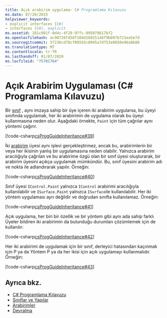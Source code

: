 ```yaml
---
title: Açık arabirim uygulama- C# Programlama Kılavuzu
ms.date: 07/20/2015
helpviewer_keywords:
- explicit interfaces [C#]
- interfaces [C#], explicit
ms.assetid: 181c901f-0d4c-4f29-97fc-895079617bf2
ms.openlocfilehash: ac90726fd50f104d1b9251d4f9b097b721ea5e7d
ms.sourcegitcommit: 5f236cd78cf09593c8945a7d753e0850e96a0b80
ms.translationtype: MT
ms.contentlocale: tr-TR
ms.lasthandoff: 01/07/2020
ms.locfileid: "75701764"
---
```

# <a name="explicit-interface-implementation-c-programming-guide"></a>Açık Arabirim Uygulaması (C# Programlama Kılavuzu)
Bir [sınıf](../../language-reference/keywords/class.md) , aynı imzaya sahip bir üye içeren iki arabirim uygularsa, bu üyeyi sınıfında uygulamak, her iki arabirimin de uygulama olarak bu üyeyi kullanmasına neden olur. Aşağıdaki örnekte, `Paint` için tüm çağrılar aynı yöntemi çağırır.  
  
 [!code-csharp[csProgGuideInheritance#39](~/samples/snippets/csharp/VS_Snippets_VBCSharp/csProgGuideInheritance/CS/Inheritance.cs#39)]  
  
 İki [arabirim](../../language-reference/keywords/interface.md) üyesi aynı işlevi gerçekleştirmez, ancak bu, arabirimlerin bir veya her ikisinin yanlış bir uygulamasına neden olabilir. Yalnızca arabirim aracılığıyla çağrılan ve bu arabirime özgü olan bir sınıf üyesi oluşturarak, bir arabirim üyesini açıkça uygulamak mümkündür. Bu, sınıf üyesini arabirim adı ve nokta ile adlandırarak yapılır. Örneğin:  
  
 [!code-csharp[csProgGuideInheritance#40](~/samples/snippets/csharp/VS_Snippets_VBCSharp/csProgGuideInheritance/CS/Inheritance.cs#40)]  
  
 Sınıf üyesi `IControl.Paint` yalnızca `IControl` arabirimi aracılığıyla kullanılabilir ve `ISurface.Paint` yalnızca `ISurface`ile kullanılabilir. Her iki yöntem uygulaması ayrı değildir ve doğrudan sınıfta kullanılamaz. Örneğin:  
  
 [!code-csharp[csProgGuideInheritance#41](~/samples/snippets/csharp/VS_Snippets_VBCSharp/csProgGuideInheritance/CS/Inheritance.cs#41)]  
  
 Açık uygulama, her biri bir özellik ve bir yöntem gibi aynı ada sahip farklı Üyeler bildiren iki arabirimin da bulunduğu durumları çözümlemek için de kullanılır:  
  
 [!code-csharp[csProgGuideInheritance#42](~/samples/snippets/csharp/VS_Snippets_VBCSharp/csProgGuideInheritance/CS/Inheritance.cs#42)]  
  
 Her iki arabirimi de uygulamak için bir sınıf, derleyici hatasından kaçınmak için P ya da Yöntem P ya da her ikisi için açık uygulamayı kullanmalıdır. Örneğin:  
  
 [!code-csharp[csProgGuideInheritance#43](~/samples/snippets/csharp/VS_Snippets_VBCSharp/csProgGuideInheritance/CS/Inheritance.cs#43)]  
  
## <a name="see-also"></a>Ayrıca bkz.

- [C# Programlama Kılavuzu](../index.md)
- [Sınıflar ve Yapılar](../classes-and-structs/index.md)
- [Arabirimler](./index.md)
- [Devralma](../classes-and-structs/inheritance.md)
